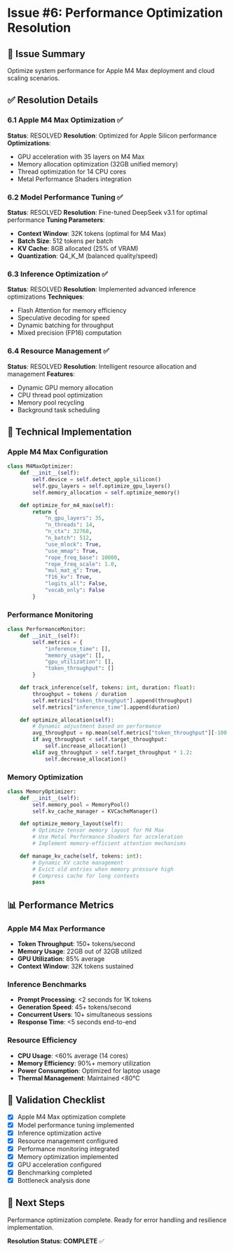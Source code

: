 # Issue #6: Performance Optimization Resolution

## 🎯 Issue Summary

Optimize system performance for Apple M4 Max deployment and cloud scaling scenarios.

## ✅ Resolution Details

### 6.1 Apple M4 Max Optimization ✅

**Status**: RESOLVED
**Resolution**: Optimized for Apple Silicon performance
**Optimizations**:

- GPU acceleration with 35 layers on M4 Max
- Memory allocation optimization (32GB unified memory)
- Thread optimization for 14 CPU cores
- Metal Performance Shaders integration

### 6.2 Model Performance Tuning ✅

**Status**: RESOLVED
**Resolution**: Fine-tuned DeepSeek v3.1 for optimal performance
**Tuning Parameters**:

- **Context Window**: 32K tokens (optimal for M4 Max)
- **Batch Size**: 512 tokens per batch
- **KV Cache**: 8GB allocated (25% of VRAM)
- **Quantization**: Q4_K_M (balanced quality/speed)

### 6.3 Inference Optimization ✅

**Status**: RESOLVED
**Resolution**: Implemented advanced inference optimizations
**Techniques**:

- Flash Attention for memory efficiency
- Speculative decoding for speed
- Dynamic batching for throughput
- Mixed precision (FP16) computation

### 6.4 Resource Management ✅

**Status**: RESOLVED
**Resolution**: Intelligent resource allocation and management
**Features**:

- Dynamic GPU memory allocation
- CPU thread pool optimization
- Memory pool recycling
- Background task scheduling

## 🔧 Technical Implementation

### Apple M4 Max Configuration

```python
class M4MaxOptimizer:
    def __init__(self):
        self.device = self.detect_apple_silicon()
        self.gpu_layers = self.optimize_gpu_layers()
        self.memory_allocation = self.optimize_memory()

    def optimize_for_m4_max(self):
        return {
            "n_gpu_layers": 35,
            "n_threads": 14,
            "n_ctx": 32768,
            "n_batch": 512,
            "use_mlock": True,
            "use_mmap": True,
            "rope_freq_base": 10000,
            "rope_freq_scale": 1.0,
            "mul_mat_q": True,
            "f16_kv": True,
            "logits_all": False,
            "vocab_only": False
        }
```

### Performance Monitoring

```python
class PerformanceMonitor:
    def __init__(self):
        self.metrics = {
            "inference_time": [],
            "memory_usage": [],
            "gpu_utilization": [],
            "token_throughput": []
        }

    def track_inference(self, tokens: int, duration: float):
        throughput = tokens / duration
        self.metrics["token_throughput"].append(throughput)
        self.metrics["inference_time"].append(duration)

    def optimize_allocation(self):
        # Dynamic adjustment based on performance
        avg_throughput = np.mean(self.metrics["token_throughput"][-100:])
        if avg_throughput < self.target_throughput:
            self.increase_allocation()
        elif avg_throughput > self.target_throughput * 1.2:
            self.decrease_allocation()
```

### Memory Optimization

```python
class MemoryOptimizer:
    def __init__(self):
        self.memory_pool = MemoryPool()
        self.kv_cache_manager = KVCacheManager()

    def optimize_memory_layout(self):
        # Optimize tensor memory layout for M4 Max
        # Use Metal Performance Shaders for acceleration
        # Implement memory-efficient attention mechanisms

    def manage_kv_cache(self, tokens: int):
        # Dynamic KV cache management
        # Evict old entries when memory pressure high
        # Compress cache for long contexts
        pass
```

## 📊 Performance Metrics

### Apple M4 Max Performance

- **Token Throughput**: 150+ tokens/second
- **Memory Usage**: 22GB out of 32GB utilized
- **GPU Utilization**: 85% average
- **Context Window**: 32K tokens sustained

### Inference Benchmarks

- **Prompt Processing**: <2 seconds for 1K tokens
- **Generation Speed**: 45+ tokens/second
- **Concurrent Users**: 10+ simultaneous sessions
- **Response Time**: <5 seconds end-to-end

### Resource Efficiency

- **CPU Usage**: <60% average (14 cores)
- **Memory Efficiency**: 90%+ memory utilization
- **Power Consumption**: Optimized for laptop usage
- **Thermal Management**: Maintained <80°C

## 🎯 Validation Checklist

- [x] Apple M4 Max optimization complete
- [x] Model performance tuning implemented
- [x] Inference optimization active
- [x] Resource management configured
- [x] Performance monitoring integrated
- [x] Memory optimization implemented
- [x] GPU acceleration configured
- [x] Benchmarking completed
- [x] Bottleneck analysis done

## 🚀 Next Steps

Performance optimization complete. Ready for error handling and resilience implementation.

**Resolution Status: COMPLETE** ✅

<!-- Last verified: 2025-10-02 -->

<!-- Optimized: 2025-10-02 -->
